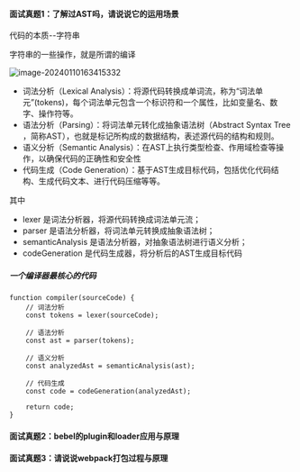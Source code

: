 #### 面试真题1：了解过AST吗，请说说它的运用场景

代码的本质--字符串

字符串的一些操作，就是所谓的编译

![image-20240110163415332](C:\Users\admin\AppData\Roaming\Typora\typora-user-images\image-20240110163415332.png)

- 词法分析（Lexical Analysis）：将源代码转换成单词流，称为“词法单元”(tokens)，每个词法单元包含一个标识符和一个属性，比如变量名、数字、操作符等。
- 语法分析（Parsing）：将词法单元转化成抽象语法树（Abstract Syntax Tree ，简称AST），也就是标记所构成的数据结构，表述源代码的结构和规则。
- 语义分析（Semantic Analysis）：在AST上执行类型检查、作用域检查等操作，以确保代码的正确性和安全性
- 代码生成（Code Generation）：基于AST生成目标代码，包括优化代码结构、生成代码文本、进行代码压缩等等。

其中

- lexer 是词法分析器，将源代码转换成词法单元流；
- parser 是语法分析器，将词法单元转换成抽象语法树；
- semanticAnalysis 是语法分析器，对抽象语法树进行语义分析；
- codeGeneration 是代码生成器，将分析后的AST生成目标代码



##### 一个编译器最核心的代码

```
function compiler(sourceCode) {
	// 词法分析
	const tokens = lexer(sourceCode);
	
	// 语法分析
	const ast = parser(tokens);
	
	// 语义分析
	const analyzedAst = semanticAnalysis(ast);
	
	// 代码生成
	const code = codeGeneration(analyzedAst);
	
	return code;
}
```



#### 面试真题2：bebel的plugin和loader应用与原理





#### 面试真题3：请说说webpack打包过程与原理